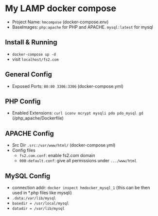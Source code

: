 # My LAMP docker compose #

- Project Name: `hmcompose` (docker-compose.env)
- BaseImages: `php:apache` for PHP and APACHE. `mysql:latest` for
  mysql

## Install & Running ##

- `docker-compose up -d`
- visit `localhost/fs2.com`

## General Config ##

- Exposed Ports: `80:80 3306:3306` (docker-compose.yml)

## PHP Config ##

- Enabled Extensions: `curl iconv mcrypt mysqli pdo pdo_mysql gd` (/php_apache/Dockerfile)

## APACHE Config ##

- Src Dir `.src:/var/www/html/` (docker-compose.yml)
- Config files
  - `fs2.com.conf`: enable fs2.com domain
  - `000-default.conf`: give all permissions under `.../www/html`

## MySQL Config ##

- connection addr: `docker inspect hmdocker_mysql_1` (this can be
  then used in *.php files like mysqli)
- `.data:/var/lib/mysql`
- `basedir = /usr/local/mysql`
- `datadir = /var/lib/mysql`




